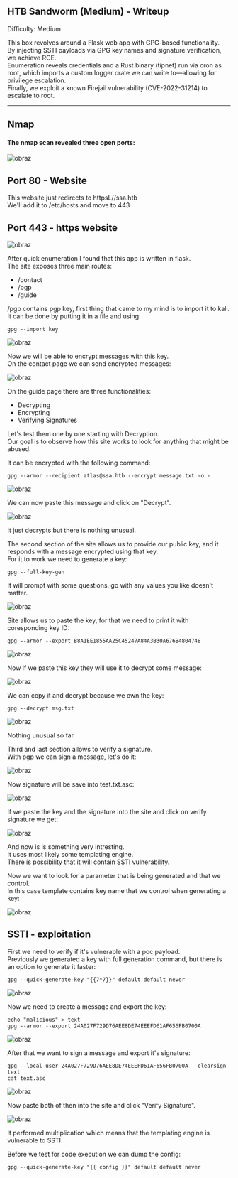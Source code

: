 ## HTB Sandworm (Medium) - Writeup

Difficulty: Medium

This box revolves around a Flask web app with GPG-based functionality.  
By injecting SSTI payloads via GPG key names and signature verification, we achieve RCE.  
Enumeration reveals credentials and a Rust binary (tipnet) run via cron as root, which imports a custom logger crate we can write to—allowing for privilege escalation.  
Finally, we exploit a known Firejail vulnerability (CVE-2022-31214) to escalate to root.  

---

## Nmap 

#### The nmap scan revealed three open ports:  

![obraz](https://github.com/user-attachments/assets/f64289ac-22cf-4e03-8e80-8c45e9321d41)  


## Port 80 - Website  

This website just redirects to httpsL//ssa.htb  
We'll add it to /etc/hosts and move to 443  



## Port 443 - https website  

![obraz](https://github.com/user-attachments/assets/46fd1c0b-d1ad-4212-b0b6-24db7e905246)  

After quick enumeration I found that this app is written in flask.  
The site exposes three main routes:  

+  /contact
+  /pgp
+  /guide

/pgp contains pgp key, first thing that came to my mind is to import it to kali.  
It can be done by putting it in a file and using:  
```
gpg --import key
```
![obraz](https://github.com/user-attachments/assets/557ef4a9-d850-46b5-8f67-f8acbc623bde)

Now we will be able to encrypt messages with this key.  
On the contact page we can send encrypted messages:  

![obraz](https://github.com/user-attachments/assets/3cde4962-4abd-4770-a569-153e8727bfc4)

On the guide page there are three functionalities:  
+  Decrypting
+  Encrypting
+  Verifying Signatures

Let's test them one by one starting with Decryption.  
Our goal is to observe how this site works to look for anything that might be abused.  

It can be encrypted with the following command:  
```
gpg --armor --recipient atlas@ssa.htb --encrypt message.txt -o -
```

![obraz](https://github.com/user-attachments/assets/94b3c21b-dbf1-4b70-8d03-5bc6bf9c7c39)

We can now paste this message and click on "Decrypt".  

![obraz](https://github.com/user-attachments/assets/15b62683-bf4e-4ab7-84a9-228936d57492)

It just decrypts but there is nothing unusual.  

The second section of the site allows us to provide our public key, and it responds with a message encrypted using that key.  
For it to work we need to generate a key:  
```
gpg --full-key-gen
```
It will prompt with some questions, go with any values you like doesn't matter.  

![obraz](https://github.com/user-attachments/assets/ed288c89-4d7d-4e8d-bfd2-26be4f7b36dd)

Site allows us to paste the key, for that we need to print it with coresponding key ID:  
```
gpg --armor --export B8A1EE1855AA25C45247A84A3B30A676B4804748 
```
![obraz](https://github.com/user-attachments/assets/e2645220-4377-4390-89a5-e1d66039a48b)


Now if we paste this key they will use it to decrypt some message:  

![obraz](https://github.com/user-attachments/assets/7da727ae-2e57-4ad6-b6a7-dc2a1aca876d)  

We can copy it and decrypt because we own the key:  
```
gpg --decrypt msg.txt
```

![obraz](https://github.com/user-attachments/assets/fa9eb5f2-1da1-454f-be7f-4e0dfab3f960)

Nothing unusual so far.  

Third and last section allows to verify a signature.  
With pgp we can sign a message, let's do it:  

![obraz](https://github.com/user-attachments/assets/7ffdb0b3-5c0f-4146-b474-73a584a6e64f)


Now signature will be save into test.txt.asc:  

![obraz](https://github.com/user-attachments/assets/e56b426e-16c3-448e-8d07-55c22587a8a6)

If we paste the key and the signature into the site and click on verify signature we get:  

![obraz](https://github.com/user-attachments/assets/52aea4bb-433b-4a03-85c4-ec91254417f6)

And now is is something very intresting.  
It uses most likely some templating engine.  
There is possibility that it will contain SSTI vulnerability.  

Now we want to look for a parameter that is being generated and that we control.  
In this case template contains key name that we control when generating a key:  

![obraz](https://github.com/user-attachments/assets/2738ee0f-ecf9-47f2-8bf9-de1e5ded5a49)


## SSTI - exploitation  

First we need to verify if it's vulnerable with a poc payload.  
Previously we generated a key with full generation command, but there is an option to generate it faster:  
```
gpg --quick-generate-key "{{7*7}}" default default never
```
![obraz](https://github.com/user-attachments/assets/317c2949-cc4f-4f23-a373-7c49353dde0e)  

Now we need to create a message and export the key:  
```
echo "malicious" > text
gpg --armor --export 24A027F729D76AEE8DE74EEEFD61AF656FB0700A
```

![obraz](https://github.com/user-attachments/assets/6a7df3d1-fed6-4d61-b1b5-fadf944cd8de)  

After that we want to sign a message and export it's signature:  
```
gpg --local-user 24A027F729D76AEE8DE74EEEFD61AF656FB0700A --clearsign text
cat text.asc
```
![obraz](https://github.com/user-attachments/assets/2089bbb7-eeea-4f14-b06a-149c58f0cc21)

Now paste both of then into the site and click "Verify Signature".  

![obraz](https://github.com/user-attachments/assets/a8b189e1-ae41-4f32-8373-38bbb72e3e07)

It performed multiplication which means that the templating engine is vulnerable to SSTI.  

Before we test for code execution we can dump the config:  
```
gpg --quick-generate-key "{{ config }}" default default never
```























